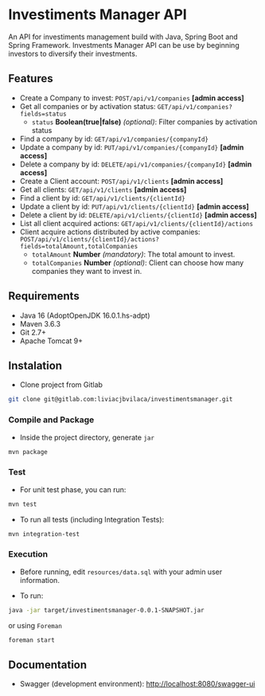 # Investiments Manager API

An API for investiments management build with Java, Spring Boot and Spring Framework.
Investments Manager API can be use by beginning investors to diversify their investments.

## Features

* Create a Company to invest: `POST/api/v1/companies` **[admin access]**
* Get all companies or by activation status: `GET/api/v1/companies?fields=status`
  * `status` **Boolean(true|false)** *(optional)*: Filter companies by activation status
* Find a company by id: `GET/api/v1/companies/{companyId}`
* Update a company by id: `PUT/api/v1/companies/{companyId}` **[admin access]**
* Delete a company by id: `DELETE/api/v1/companies/{companyId}` **[admin access]**
* Create a Client account: `POST/api/v1/clients` **[admin access]**
* Get all clients: `GET/api/v1/clients` **[admin access]**
* Find a client by id: `GET/api/v1/clients/{clientId}`
* Update a client by id: `PUT/api/v1/clients/{clientId}` **[admin access]**
* Delete a client by id: `DELETE/api/v1/clients/{clientId}` **[admin access]**
* List all client acquired actions: `GET/api/v1/clients/{clientId}/actions`
* Client acquire actions distributed by active companies: `POST/api/v1/clients/{clientId}/actions?fields=totalAmount,totalCompanies`
  * `totalAmount` **Number** *(mandatory)*: The total amount to invest.
  * `totalCompanies` **Number** *(optional)*: Client can choose how many companies they want to invest in.

## Requirements

* Java 16 (AdoptOpenJDK 16.0.1.hs-adpt)
* Maven 3.6.3
* Git 2.7+
* Apache Tomcat 9+


## Instalation

* Clone project from Gitlab

```bash
git clone git@gitlab.com:liviacjbvilaca/investimentsmanager.git
```


### Compile and Package

* Inside the project directory, generate `jar`

```bash
mvn package
```

### Test

* For unit test phase, you can run:

```bash
mvn test
```

* To run all tests (including Integration Tests):

```bash
mvn integration-test
```

### Execution

* Before running, edit `resources/data.sql` with your admin user information.  

* To run:

```bash
java -jar target/investimentsmanager-0.0.1-SNAPSHOT.jar
```

or using `Foreman`

```bash
foreman start
```

## Documentation

* Swagger (development environment): [http://localhost:8080/swagger-ui](http://localhost:8080/swagger-ui)
